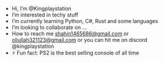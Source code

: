 -  Hi, I’m @Kingplaystation
-  I’m interested in techy stuff
-  I’m currently learning Python, C#, Rust and some languages
-  I’m looking to collaborate on ...
-  How to reach me shahin1465686@gmail.com or oliullah321123@gmail.com or you can hit me on discord @kingplaystation
- ⚡ Fun fact: PS2 is the best selling console of all time

<!---
Kingplaystation/Kingplaystation is a ✨ special ✨ repository because its `README.md` (this file) appears on your GitHub profile.
You can click the Preview link to take a look at your changes.
--->
